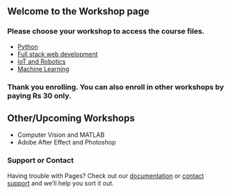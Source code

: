 ## Welcome to the Workshop page

### Please choose your workshop to access the course files.

- [Python](https://github.com/aakashm301/Workshop/tree/master/Complete-Python-Bootcamp-master)
- [Full stack web development](https://github.com/aakashm301/Workshop/tree/master/Full%20stack%20WEB%20DEV)
- [IoT and Robotics](#)
- [Machine Learning](https://github.com/aakashm301/Workshop/tree/master/Refactored_Py_DS_ML_Bootcamp-master)

### Thank you enrolling. You can also enroll in other workshops by paying Rs 30 only.

## Other/Upcoming Workshops
- Computer Vision and MATLAB
- Adobe After Effect and Photoshop

### Support or Contact

Having trouble with Pages? Check out our [documentation](https://help.github.com/categories/github-pages-basics/) or [contact support](https://github.com/contact) and we’ll help you sort it out.
